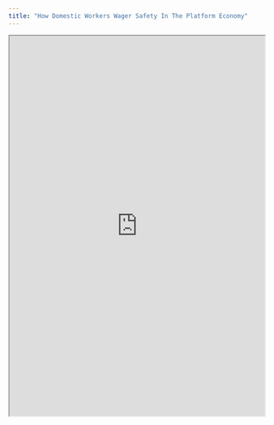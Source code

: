 ```yaml
---
title: "How Domestic Workers Wager Safety In The Platform Economy"
---
```



<iframe height="750" width="100%" src="https://ewelton.github.io/ktest/wiki.html#How%20Domestic%20Workers%20Wager%20Safety%20In%20The%20Platform%20Economy"></iframe>
